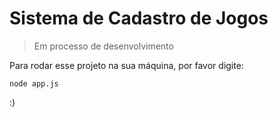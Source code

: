<h1>Sistema de Cadastro de Jogos</h1>

>Em processo de desenvolvimento


Para rodar esse projeto na sua máquina, por favor digite:

```
node app.js
```
:)
